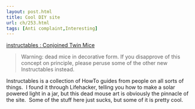 ```yaml
---
layout: post.html
title: Cool DIY site
url: ch/253.html
tags: [Anti complaint,Interesting]
---
```

[instructables : Conjoined Twin Mice](http://www.instructables.com/id/EV3MA0M1YYET2JXX5D/)

> Warning: dead mice in decorative form. If you disapprove of this concept on principle, please peruse some of the other new Instructables instead.

Instructables is a collection of HowTo guides from people on all sorts of things.  I found it through Lifehacker, telling you how to make a solar powered light in a jar, but this dead mouse art is obviously the pinnacle of the site.  Some of the stuff here just sucks, but some of it is pretty cool.
